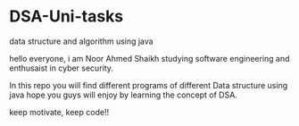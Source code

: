 # DSA-Uni-tasks
data structure and algorithm using java 

hello everyone, i am Noor Ahmed Shaikh studying software engineering and enthusaist in cyber security.

In this repo you will find different programs of different Data structure using java
hope you guys will enjoy by learning the concept of DSA.

keep motivate, keep code!!
